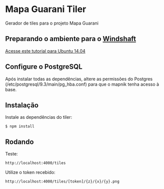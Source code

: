 # Mapa Guarani Tiler

Gerador de tiles para o projeto Mapa Guarani

## Preparando o ambiente para o [Windshaft](https://github.com/CartoDB/Windshaft)

[Acesse este tutorial para Ubuntu 14.04](https://gist.github.com/miguelpeixe/cf29702c2b19cea55f07)

## Configure o PostgreSQL

Após instalar todas as dependências, altere as permissões do Postgres (/etc/postgresql/9.3/main/pg_hba.conf) para que o mapnik tenha acesso à base.

## Instalação

Instale as dependências do tiler:

```
$ npm install
```

## Rodando

Teste:

`http://localhost:4000/tiles`

Utilize o token recebido:

`http://localhost:4000/tiles/[token]/{z}/{x}/{y}.png`
